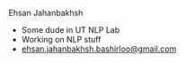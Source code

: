 Ehsan Jahanbakhsh
- Some dude in UT NLP Lab
- Working on NLP stuff
-  ehsan.jahanbakhsh.bashirloo@gmail.com
